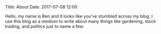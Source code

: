 Title: About
Date: 2017-07-08 12:00

Hello, my name is Ben and it looks like you've stumbled across my blog. I use this blog
as a medium to write about many things like gardening, stock trading, and politics just 
to name a few.
